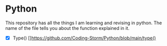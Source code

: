 # Python
This repository has all the things I am learning and revising in python. The name of the file tells you about the function explained in it.
- [x] Type() []https://github.com/Coding-Storm/Python/blob/main/type()
